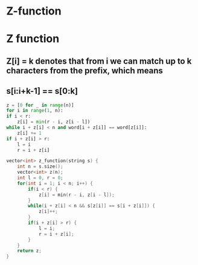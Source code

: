 # Z-function

# Z function

## Z[i] = k denotes that from i we can match up to k characters from the prefix, which means
## s[i:i+k-1] == s[0:k]

```python
z = [0 for _ in range(n)]
for i in range(1, n):
if i < r:
    z[i] = min(r - i, z[i - l])
while i + z[i] < n and word[i + z[i]] == word[z[i]]:
    z[i] += 1
if i + z[i] > r:
    l = i
    r = i + z[i]
```

``` cpp
vector<int> z_function(string s) {
    int n = s.size();
    vector<int> z(n);
    int l = 0, r = 0;
    for(int i = 1; i < n; i++) {
        if(i < r) {
            z[i] = min(r - i, z[i - l]);
        }
        while(i + z[i] < n && s[z[i]] == s[i + z[i]]) {
            z[i]++;
        }
        if(i + z[i] > r) {
            l = i;
            r = i + z[i];
        }
    }
    return z;
}
```
